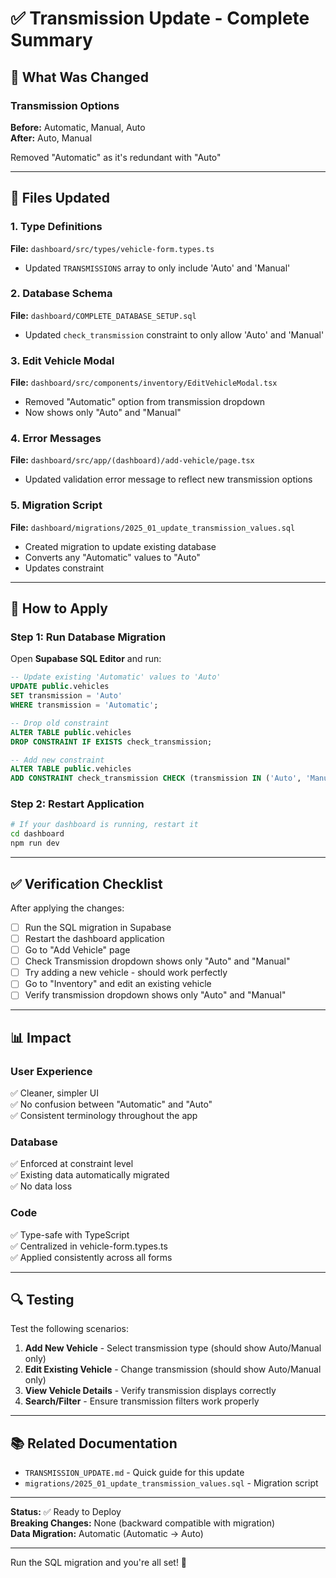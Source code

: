 # ✅ Transmission Update - Complete Summary

## 🎯 What Was Changed

### Transmission Options
**Before:** Automatic, Manual, Auto  
**After:** Auto, Manual

Removed "Automatic" as it's redundant with "Auto"

---

## 📝 Files Updated

### 1. Type Definitions
**File:** `dashboard/src/types/vehicle-form.types.ts`
- Updated `TRANSMISSIONS` array to only include 'Auto' and 'Manual'

### 2. Database Schema
**File:** `dashboard/COMPLETE_DATABASE_SETUP.sql`
- Updated `check_transmission` constraint to only allow 'Auto' and 'Manual'

### 3. Edit Vehicle Modal
**File:** `dashboard/src/components/inventory/EditVehicleModal.tsx`
- Removed "Automatic" option from transmission dropdown
- Now shows only "Auto" and "Manual"

### 4. Error Messages
**File:** `dashboard/src/app/(dashboard)/add-vehicle/page.tsx`
- Updated validation error message to reflect new transmission options

### 5. Migration Script
**File:** `dashboard/migrations/2025_01_update_transmission_values.sql`
- Created migration to update existing database
- Converts any "Automatic" values to "Auto"
- Updates constraint

---

## 🚀 How to Apply

### Step 1: Run Database Migration

Open **Supabase SQL Editor** and run:

```sql
-- Update existing 'Automatic' values to 'Auto'
UPDATE public.vehicles 
SET transmission = 'Auto' 
WHERE transmission = 'Automatic';

-- Drop old constraint
ALTER TABLE public.vehicles 
DROP CONSTRAINT IF EXISTS check_transmission;

-- Add new constraint
ALTER TABLE public.vehicles 
ADD CONSTRAINT check_transmission CHECK (transmission IN ('Auto', 'Manual'));
```

### Step 2: Restart Application

```bash
# If your dashboard is running, restart it
cd dashboard
npm run dev
```

---

## ✅ Verification Checklist

After applying the changes:

- [ ] Run the SQL migration in Supabase
- [ ] Restart the dashboard application
- [ ] Go to "Add Vehicle" page
- [ ] Check Transmission dropdown shows only "Auto" and "Manual"
- [ ] Try adding a new vehicle - should work perfectly
- [ ] Go to "Inventory" and edit an existing vehicle
- [ ] Verify transmission dropdown shows only "Auto" and "Manual"

---

## 📊 Impact

### User Experience
✅ Cleaner, simpler UI  
✅ No confusion between "Automatic" and "Auto"  
✅ Consistent terminology throughout the app

### Database
✅ Enforced at constraint level  
✅ Existing data automatically migrated  
✅ No data loss

### Code
✅ Type-safe with TypeScript  
✅ Centralized in vehicle-form.types.ts  
✅ Applied consistently across all forms

---

## 🔍 Testing

Test the following scenarios:
1. **Add New Vehicle** - Select transmission type (should show Auto/Manual only)
2. **Edit Existing Vehicle** - Change transmission (should show Auto/Manual only)
3. **View Vehicle Details** - Verify transmission displays correctly
4. **Search/Filter** - Ensure transmission filters work properly

---

## 📚 Related Documentation

- `TRANSMISSION_UPDATE.md` - Quick guide for this update
- `migrations/2025_01_update_transmission_values.sql` - Migration script

---

**Status:** ✅ Ready to Deploy  
**Breaking Changes:** None (backward compatible with migration)  
**Data Migration:** Automatic (Automatic → Auto)

---

Run the SQL migration and you're all set! 🎉
